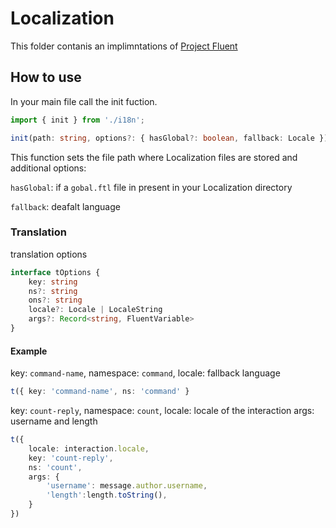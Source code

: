 # Localization

This folder contanis an implimntations of [Project Fluent](https://github.com/projectfluent/fluent.js)

## How to use

In your main file call the init fuction.

```ts
import { init } from './i18n';

init(path: string, options?: { hasGlobal?: boolean, fallback: Locale });
```

This function sets the file  path where Localization files are stored and additional options:

`hasGlobal`: if a `gobal.ftl` file in present in your Localization directory

`fallback`: deafalt language

### Translation

translation options

```ts
interface tOptions {
    key: string
    ns?: string
    ons?: string
    locale?: Locale | LocaleString
    args?: Record<string, FluentVariable>
}
```

#### Example

key: `command-name`,
namespace: `command`,
locale: fallback language

```ts
t({ key: 'command-name', ns: 'command' }
```

key: `count-reply`,
namespace: `count`,
locale: locale of the interaction
args: username and length

```ts
t({
    locale: interaction.locale,
    key: 'count-reply',
    ns: 'count',
    args: {
        'username': message.author.username,
        'length':length.toString(),
    }
})
```
